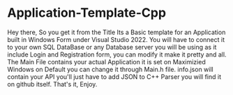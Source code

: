 # Application-Template-Cpp

Hey there, So you get it from the Title Its a Basic template for an Application built in Windows Form under Visual Studio 2022.
You will have to connect it to your own SQL DataBase or any Database server you will be using as it include Login and Registration form, you can modify it make it pretty and all. 
The Main File contains your actual Application it is set on Maximizied Windows on Default you can change it through Main.h file.
info.json will contain your API you'll just have to add JSON to C++ Parser you will find it on github itself.
That's it, Enjoy.
